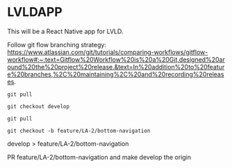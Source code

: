 # LVLDAPP

This will be a React Native app for LVLD.

Follow git flow branching strategy: https://www.atlassian.com/git/tutorials/comparing-workflows/gitflow-workflow#:~:text=Gitflow%20Workflow%20is%20a%20Git,designed%20around%20the%20project%20release.&text=In%20addition%20to%20feature%20branches,%2C%20maintaining%2C%20and%20recording%20releases.

`git pull`

`git checkout develop`

`git pull`

`git checkout -b feature/LA-2/bottom-navigation`

develop > feature/LA-2/bottom-navigation

PR feature/LA-2/bottom-navigation and make develop the origin
